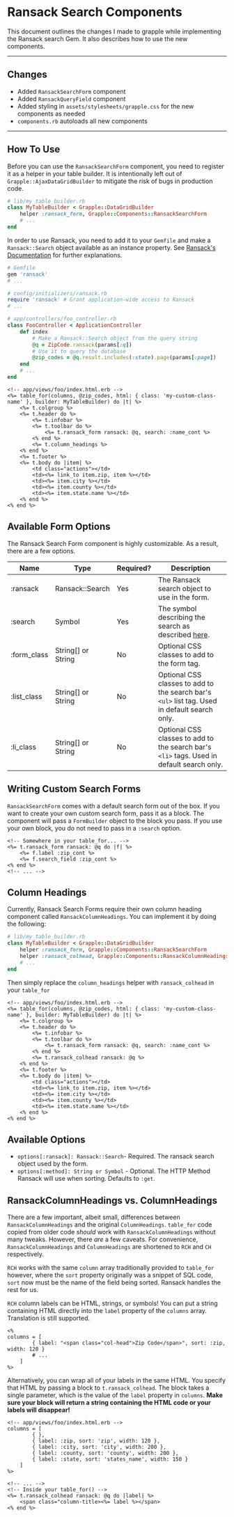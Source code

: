 # Ransack Search Components

This document outlines the changes I made to grapple while implementing the Ransack search Gem.
It also describes how to use the new components.

----

## Changes

* Added `RansackSearchForm` component
* Added `RansackQueryField` component
* Added styling in `assets/stylesheets/grapple.css` for the new components as needed
* `components.rb` autoloads all new components

----

## How To Use

Before you can use the `RansackSearchForm` component, you need to register it
as a helper in your table builder. It is intentionally left out of
`Grapple::AjaxDataGridBuilder` to mitigate the risk of bugs in production code.

```ruby
# lib/my_table_builder.rb
class MyTableBuilder < Grapple::DataGridBuilder
    helper :ransack_form, Grapple::Components::RansackSearchForm
    # ...
end
```

In order to use Ransack, you need to add it to your `Gemfile` and make a
`Ransack::Search` object available as an instance property. See [Ransack's Documentation](https://github.com/ActiveRecord-Hackery/Ransack) for further explanations.

```ruby
# Gemfile
gem 'ransack'
# ...
```
```ruby
# config/initializers/ransack.rb
require 'ransack' # Grant application-wide access to Ransack
# ...
```

```ruby
# app/controllers/foo_controller.rb
class FooController < ApplicationController
    def index
        # Make a Ransack::Search object from the query string
        @q = ZipCode.ransack(params[:q])
        # Use it to query the database
        @zip_codes = @q.result.includes(:state).page(params[:page])
    end
    # ...
end
```

```HTML+ERB
<!-- app/views/foo/index.html.erb -->
<%= table_for(columns, @zip_codes, html: { class: 'my-custom-class-name' }, builder: MyTableBuilder) do |t| %>
    <%= t.colgroup %>
    <%= t.header do %>
        <%= t.infobar %>
        <%= t.toolbar do %>
            <%= t.ransack_form ransack: @q, search: :name_cont %>
        <% end %>
        <%= t.column_headings %>
    <% end %>
    <%= t.footer %>
    <%= t.body do |item| %>
        <td class="actions"></td>
        <td><%= link_to item.zip, item %></td>
        <td><%= item.city %></td>
        <td><%= item.county %></td>
        <td><%= item.state.name %></td>
    <% end %>
<% end %>
```

## Available Form Options

The Ransack Search Form component is highly customizable. As a result, there are a few options.

|    Name     |       Type        | Required? |                                                                                        Description                                                                                        |
|-------------|-------------------|-----------|-------------------------------------------------------------------------------------------------------------------------------------------------------------------------------------------|
| :ransack    | Ransack::Search   | Yes       | The Ransack search object to use in the form.                                                                                                                                              |
| :search     | Symbol            | Yes       | The symbol describing the search as described [here](https://github.com/activerecord-hackery/ransack#ransacks-search_form_for-helper-replaces-form_for-for-creating-the-view-search-form). |
| :form_class | String[] or String | No        | Optional CSS classes to add to the form tag.                                                                                                                                               |
| :list_class | String[] or String | No        | Optional CSS classes to add to the search bar's `<ul>` list tag. Used in default search only.                                                                                               |
| :li_class   | String[] or String | No        | Optional CSS classes to add to the search bar's `<li>` tags. Used in default search only.                                                                                                   |

## Writing Custom Search Forms

`RansackSearchForm` comes with a default search form out of the box. If you want
to create your own custom search form, pass it as a block. The component will pass
a `FormBuilder` object to the block you pass. If you use your own block, you do not
need to pass in a `:search` option.

```HTML+ERB
<!-- Somewhere in your table_for... -->
<%= t.ransack_form ransack: @q do |f| %>
    <%= f.label :zip_cont %>
    <%= f.search_field :zip_cont %>
<% end %>
<!-- ... -->
```

## Column Headings

Currently, Ransack Search Forms require their own column heading component called `RansackColumnHeadings`.
You can implement it by doing the following:

```ruby
# lib/my_table_builder.rb
class MyTableBuilder < Grapple::DataGridBuilder
    helper :ransack_form, Grapple::Components::RansackSearchForm
    helper :ransack_colhead, Grapple::Components::RansackColumnHeadings
    # ...
end
```

Then simply replace the `column_headings` helper with `ransack_colhead` in your `table_for`

```HTML+ERB
<!-- app/views/foo/index.html.erb -->
<%= table_for(columns, @zip_codes, html: { class: 'my-custom-class-name' }, builder: MyTableBuilder) do |t| %>
    <%= t.colgroup %>
    <%= t.header do %>
        <%= t.infobar %>
        <%= t.toolbar do %>
            <%= t.ransack_form ransack: @q, search: :name_cont %>
        <% end %>
        <%= t.ransack_colhead ransack: @q %>
    <% end %>
    <%= t.footer %>
    <%= t.body do |item| %>
        <td class="actions"></td>
        <td><%= link_to item.zip, item %></td>
        <td><%= item.city %></td>
        <td><%= item.county %></td>
        <td><%= item.state.name %></td>
    <% end %>
<% end %>
```

## Available Options

* `options[:ransack]: Ransack::Search`- Required. The ransack search object used by the form.
* `options[:method]: String or Symbol` - Optional. The HTTP Method Ransack will use when sorting. Defaults to `:get`.

## RansackColumnHeadings vs. ColumnHeadings

There are a few important, albeit small, differences between `RansackColumnHeadings`
and the original `ColumnHeadings`. `table_for` code copied from older code *should*
work with `RansackColumnHeadings` without many tweaks. However, there *are* a few 
caveats. For convenience,  `RansackColumnHeadings` and `ColumnHeadings` are shortened 
to `RCH` and `CH` respectively.

`RCH` works with the same `column` array traditionally provided to `table_for` however,
where the `sort` property originally was a snippet of SQL code, `sort` now must be the 
name of the field being sorted. Ransack handles the rest for us.

`RCH` column labels can be HTML, strings, or symbols! You can put a string containing HTML
directly into the `label` property of the `columns` array. Translation is still supported.

```HTML+ERB
<%
columns = [
        { label: "<span class="col-head">Zip Code</span>", sort: :zip, width: 120 }
        # ...
    ]
%>
```

Alternatively, you can wrap all of your labels in the same HTML. You specify that HTML
by passing a block to `t.ransack_colhead`. The block takes a single parameter, which is
the value of the `label` property in `columns`. **Make sure your block will return a string
containing the HTML code or your labels will disappear!**

```HTML+ERB
<!-- app/views/foo/index.html.erb -->
columns = [
        { },
        { label: :zip, sort: 'zip', width: 120 },
        { label: :city, sort: 'city', width: 200 },
        { label: :county, sort: 'county', width: 200 },	
        { label: :state, sort: 'states_name', width: 150 }
    ]
%>

<!-- ... -->
<!-- Inside your table_for() -->
<%= t.ransack_colhead ransack: @q do |label| %>
    <span class="column-title><%= label %></span>
<% end %>
```